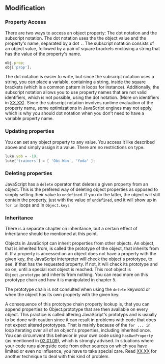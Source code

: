 ## Modification

### Property Access

There are two ways to access an object property: The dot notation and the subscript notation. The dot notation uses the the object value and the property's name, separated by a dot `.`. The subscript notation consists of an object value, followed by a pair of square brackets enclosing a string that has the value of the property's name.
```javascript
obj.prop;
obj['prop'];
```
The dot notation is easier to write, but since the subscript notation uses a string, you can place a variable, containing a string, inside the square brackets (which is a common pattern in loops for instance). Additionally, the subscript notation allows you to use property names that are not valid identifiers, which is not possible, using the dot notation. (More on identifiers in [XX.XX](#XX.XX)). Since the subscript notation involves runtime evaluation of the property name, some optimizations in JavaScript engines may not apply, which is why you should dot notation when you don't need to have a variable property name.

### Updating properties
You can set any object property to any value. You access it like described above and simply assign it a value. There are no restrictions on type.
```javascript
luke.yob = -19;
luke['trainers'] = [ 'Obi-Wan', 'Yoda' ];
```

### Deleting properties
JavaScript has a `delete` operator that deletes a given property from an object. This is the prefered way of deleting object properties as opposed to simply setting their value to `undefined`. If you do the latter, the object will still contain the property, just with the value of `undefined`, and it will show up in `for in` loops and in `Object.keys`

### Inheritance

There is a separate chapter on inheritance, but a certain effect of inheritance should be mentioned at this point. 

Objects in JavaScript can inherit properties from other objects. An object, that is inherited from, is called the prototype of the object, that inherits from it. If a property is accessed on an object does not have a property with the given key, the JavaScript interpreter will check the object's prototype, to see, if that has the requested property. If not, it will check its prototype and so on, until a special root object is reached. This root object is `Object.prototype` and inherits from nothing. You can read more on this prototype chain and how it is manipulated in chapter 5.

The prototype chain is not consulted when using the `delete` keyword or when the object has its own property with the given key.

A consequence of this prototype chain property lookup is, that you can append properties to Object.prototype that are then available on every object. This practice is called altering JavaScript's prototyps and is usually to be done with caution since it can result in problems with code that does not expect altered prototypes. That is mainly because of the `for ... in` loop iterating over all of an object's properties, including inherited once. You can circumvent this behavior in your own code using `hasOwnProperty` (as mentioned in [02.01.09](#02.01.09)), which is strongly advised. In situations where your code runs alongside code from other sources on which you have limited or even no influence, you have to take special care. Read [XX.XX](#XX.XX) for another technique to deal with this kind of problem.